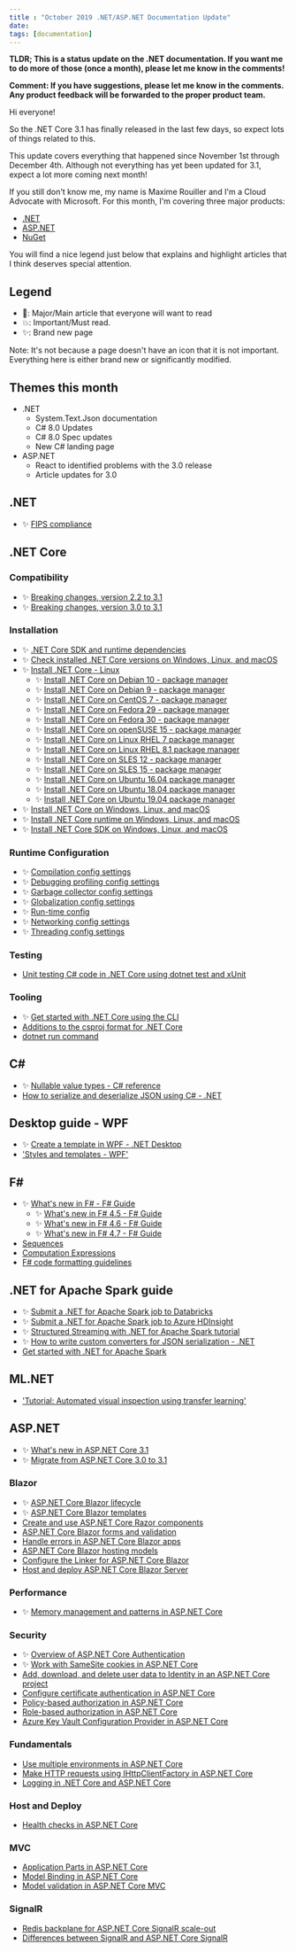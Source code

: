 ```yaml
---
title : "October 2019 .NET/ASP.NET Documentation Update"
date: 
tags: [documentation]
---
```


**TLDR; This is a status update on the .NET documentation. If you want me to do more of those (once a month), please let me know in the comments!**

**Comment: If you have suggestions, please let me know in the comments. Any product feedback will be forwarded to the proper product team.**


Hi everyone!

So the .NET Core 3.1 has finally released in the last few days, so expect lots of things related to this.

This update covers everything that happened since November 1st through December 4th. Although not everything has yet been updated for 3.1, expect a lot more coming next month!

If you still don't know me, my name is Maxime Rouiller and I'm a Cloud Advocate with Microsoft. For this month, I'm covering three major products:

* [.NET](https://github.com/dotnet/docs)
* [ASP.NET](https://github.com/aspnet/AspNetCore.Docs)
* [NuGet](https://github.com/NuGet/docs.microsoft.com-nuget)

You will find a nice legend just below that explains and highlight articles that I think deserves special attention.

## Legend

* 📢: Major/Main article that everyone will want to read
* 💥: Important/Must read.
* ✨: Brand new page

Note: It's not because a page doesn't have an icon that it is not important. Everything here is either brand new or significantly modified.

## Themes this month

* .NET
  - System.Text.Json documentation
  - C# 8.0 Updates
  - C# 8.0 Spec updates
  - New C# landing page
* ASP.NET
  - React to identified problems with the 3.0 release
  - Article updates for 3.0

## .NET

* ✨ [FIPS compliance](https://docs.microsoft.com/dotnet/standard/security/fips-compliance?wt.mc_id=)

## .NET Core

### Compatibility

* ✨ [Breaking changes, version 2.2 to 3.1](https://docs.microsoft.com/dotnet/core/compatibility/2.2-3.1?wt.mc_id=)
* ✨ [Breaking changes, version 3.0 to 3.1](https://docs.microsoft.com/dotnet/core/compatibility/3.0-3.1?wt.mc_id=)

### Installation

* ✨ [.NET Core SDK and runtime dependencies](https://docs.microsoft.com/dotnet/core/install/dependencies?wt.mc_id=)
* ✨ [Check installed .NET Core versions on Windows, Linux, and macOS](https://docs.microsoft.com/dotnet/core/install/how-to-detect-installed-versions?wt.mc_id=)
* ✨ [Install .NET Core - Linux](https://docs.microsoft.com/dotnet/core/install/linux-package-managers?wt.mc_id=)
  - ✨ [Install .NET Core on Debian 10 - package manager](https://docs.microsoft.com/dotnet/core/install/linux-package-manager-debian10?wt.mc_id=)
  - ✨ [Install .NET Core on Debian 9 - package manager](https://docs.microsoft.com/dotnet/core/install/linux-package-manager-debian9?wt.mc_id=)
  - ✨ [Install .NET Core on CentOS 7 - package manager](https://docs.microsoft.com/dotnet/core/install/linux-package-manager-centos7?wt.mc_id=)
  - ✨ [Install .NET Core on Fedora 29 - package manager](https://docs.microsoft.com/dotnet/core/install/linux-package-manager-fedora29?wt.mc_id=)
  - ✨ [Install .NET Core on Fedora 30 - package manager](https://docs.microsoft.com/dotnet/core/install/linux-package-manager-fedora30?wt.mc_id=)
  - ✨ [Install .NET Core on openSUSE 15 - package manager](https://docs.microsoft.com/dotnet/core/install/linux-package-manager-opensuse15?wt.mc_id=)
  - ✨ [Install .NET Core on Linux RHEL 7 package manager](https://docs.microsoft.com/dotnet/core/install/linux-package-manager-rhel7?wt.mc_id=)
  - ✨ [Install .NET Core on Linux RHEL 8.1 package manager](https://docs.microsoft.com/dotnet/core/install/linux-package-manager-rhel81?wt.mc_id=)
  - ✨ [Install .NET Core on SLES 12 - package manager](https://docs.microsoft.com/dotnet/core/install/linux-package-manager-sles12?wt.mc_id=)
  - ✨ [Install .NET Core on SLES 15 - package manager](https://docs.microsoft.com/dotnet/core/install/linux-package-manager-sles15?wt.mc_id=)
  - ✨ [Install .NET Core on Ubuntu 16.04 package manager](https://docs.microsoft.com/dotnet/core/install/linux-package-manager-ubuntu-1604?wt.mc_id=)
  - ✨ [Install .NET Core on Ubuntu 18.04 package manager](https://docs.microsoft.com/dotnet/core/install/linux-package-manager-ubuntu-1804?wt.mc_id=)
  - ✨ [Install .NET Core on Ubuntu 19.04 package manager](https://docs.microsoft.com/dotnet/core/install/linux-package-manager-ubuntu-1904?wt.mc_id=)
* ✨ [Install .NET Core on Windows, Linux, and macOS](https://docs.microsoft.com/dotnet/core/install/index?wt.mc_id=)
* ✨ [Install .NET Core runtime on Windows, Linux, and macOS](https://docs.microsoft.com/dotnet/core/install/runtime?wt.mc_id=)
* ✨ [Install .NET Core SDK on Windows, Linux, and macOS](https://docs.microsoft.com/dotnet/core/install/sdk?wt.mc_id=)

### Runtime Configuration

* ✨ [Compilation config settings](https://docs.microsoft.com/dotnet/core/run-time-config/compilation?wt.mc_id=)
* ✨ [Debugging profiling config settings](https://docs.microsoft.com/dotnet/core/run-time-config/debugging-profiling?wt.mc_id=)
* ✨ [Garbage collector config settings](https://docs.microsoft.com/dotnet/core/run-time-config/garbage-collector?wt.mc_id=)
* ✨ [Globalization config settings](https://docs.microsoft.com/dotnet/core/run-time-config/globalization?wt.mc_id=)
* ✨ [Run-time config](https://docs.microsoft.com/dotnet/core/run-time-config/index?wt.mc_id=)
* ✨ [Networking config settings](https://docs.microsoft.com/dotnet/core/run-time-config/networking?wt.mc_id=)
* ✨ [Threading config settings](https://docs.microsoft.com/dotnet/core/run-time-config/threading?wt.mc_id=)

### Testing

* [Unit testing C# code in .NET Core using dotnet test and xUnit](https://docs.microsoft.com/dotnet/core/testing/unit-testing-with-dotnet-test?wt.mc_id=)

### Tooling

* ✨ [Get started with .NET Core using the CLI](https://docs.microsoft.com/dotnet/core/tutorials/using-with-xplat-cli?wt.mc_id=)
* [Additions to the csproj format for .NET Core](https://docs.microsoft.com/dotnet/core/tools/csproj?wt.mc_id=)
* [dotnet run command](https://docs.microsoft.com/dotnet/core/tools/dotnet-run?wt.mc_id=)

## C\#

* ✨ [Nullable value types - C# reference](https://docs.microsoft.com/dotnet/csharp/language-reference/builtin-types/nullable-value-types?wt.mc_id=)
* [How to serialize and deserialize JSON using C# - .NET](https://docs.microsoft.com/dotnet/standard/serialization/system-text-json-how-to?wt.mc_id=)

## Desktop guide - WPF

* ✨ [Create a template in WPF - .NET Desktop](https://docs.microsoft.com/dotnet/desktop-wpf/themes/how-to-create-apply-template?wt.mc_id=)
* ['Styles and templates - WPF'](https://docs.microsoft.com/dotnet/desktop-wpf/fundamentals/styles-templates-overview?wt.mc_id=)

## F\#

* ✨ [What's new in F# - F# Guide](https://docs.microsoft.com/dotnet/fsharp/whats-new/index?wt.mc_id=)
  - ✨ [What's new in F# 4.5 - F# Guide](https://docs.microsoft.com/dotnet/fsharp/whats-new/fsharp-45?wt.mc_id=)
  - ✨ [What's new in F# 4.6 - F# Guide](https://docs.microsoft.com/dotnet/fsharp/whats-new/fsharp-46?wt.mc_id=)
  - ✨ [What's new in F# 4.7 - F# Guide](https://docs.microsoft.com/dotnet/fsharp/whats-new/fsharp-47?wt.mc_id=)
* [Sequences](https://docs.microsoft.com/dotnet/fsharp/language-reference/sequences?wt.mc_id=)
* [Computation Expressions](https://docs.microsoft.com/dotnet/fsharp/language-reference/computation-expressions?wt.mc_id=)
* [F# code formatting guidelines](https://docs.microsoft.com/dotnet/fsharp/style-guide/formatting?wt.mc_id=)

## .NET for Apache Spark guide

* ✨ [Submit a .NET for Apache Spark job to Databricks](https://docs.microsoft.com/dotnet/spark/how-to-guides/databricks-deploy-methods?wt.mc_id=)
* ✨ [Submit a .NET for Apache Spark job to Azure HDInsight](https://docs.microsoft.com/dotnet/spark/how-to-guides/hdinsight-deploy-methods?wt.mc_id=)
* ✨ [Structured Streaming with .NET for Apache Spark tutorial](https://docs.microsoft.com/dotnet/spark/tutorials/streaming?wt.mc_id=)
* ✨ [How to write custom converters for JSON serialization - .NET](https://docs.microsoft.com/dotnet/standard/serialization/system-text-json-converters-how-to?wt.mc_id=)
* [Get started with .NET for Apache Spark](https://docs.microsoft.com/dotnet/spark/tutorials/get-started?wt.mc_id=)

## ML.NET

* ['Tutorial: Automated visual inspection using transfer learning'](https://docs.microsoft.com/dotnet/machine-learning/tutorials/image-classification-api-transfer-learning?wt.mc_id=)


## ASP.NET

* ✨ [What's new in ASP.NET Core 3.1](https://docs.microsoft.com/aspnet/core/release-notes/aspnetcore-3.1?wt.mc_id=)
* ✨ [Migrate from ASP.NET Core 3.0 to 3.1](https://docs.microsoft.com/aspnet/core/migration/30-to-31?wt.mc_id=)

### Blazor

* ✨ [ASP.NET Core Blazor lifecycle](https://docs.microsoft.com/aspnet/core/blazor/lifecycle?wt.mc_id=)
* ✨ [ASP.NET Core Blazor templates](https://docs.microsoft.com/aspnet/core/blazor/templates?wt.mc_id=)
* [Create and use ASP.NET Core Razor components](https://docs.microsoft.com/aspnet/core/blazor/components?wt.mc_id=)
* [ASP.NET Core Blazor forms and validation](https://docs.microsoft.com/aspnet/core/blazor/forms-validation?wt.mc_id=)
* [Handle errors in ASP.NET Core Blazor apps](https://docs.microsoft.com/aspnet/core/blazor/handle-errors?wt.mc_id=)
* [ASP.NET Core Blazor hosting models](https://docs.microsoft.com/aspnet/core/blazor/hosting-models?wt.mc_id=)
* [Configure the Linker for ASP.NET Core Blazor](https://docs.microsoft.com/aspnet/core/host-and-deploy/blazor/configure-linker?wt.mc_id=)
* [Host and deploy ASP.NET Core Blazor Server](https://docs.microsoft.com/aspnet/core/host-and-deploy/blazor/server?wt.mc_id=)

### Performance

* ✨ [Memory management and patterns in ASP.NET Core](https://docs.microsoft.com/aspnet/core/performance/memory?wt.mc_id=)

### Security

* ✨ [Overview of ASP.NET Core Authentication](https://docs.microsoft.com/aspnet/core/security/authentication/index?wt.mc_id=)
* ✨ [Work with SameSite cookies in ASP.NET Core](https://docs.microsoft.com/aspnet/core/security/samesite?wt.mc_id=)
* [Add, download, and delete user data to Identity in an ASP.NET Core project](https://docs.microsoft.com/aspnet/core/security/authentication/add-user-data?wt.mc_id=)
* [Configure certificate authentication in ASP.NET Core](https://docs.microsoft.com/aspnet/core/security/authentication/certauth?wt.mc_id=)
* [Policy-based authorization in ASP.NET Core](https://docs.microsoft.com/aspnet/core/security/authorization/policies?wt.mc_id=)
* [Role-based authorization in ASP.NET Core](https://docs.microsoft.com/aspnet/core/security/authorization/roles?wt.mc_id=)
* [Azure Key Vault Configuration Provider in ASP.NET Core](https://docs.microsoft.com/aspnet/core/security/key-vault-configuration?wt.mc_id=)

### Fundamentals

* [Use multiple environments in ASP.NET Core](https://docs.microsoft.com/aspnet/core/fundamentals/environments?wt.mc_id=)
* [Make HTTP requests using IHttpClientFactory in ASP.NET Core](https://docs.microsoft.com/aspnet/core/fundamentals/http-requests?wt.mc_id=)
* [Logging in .NET Core and ASP.NET Core](https://docs.microsoft.com/aspnet/core/fundamentals/logging/index?wt.mc_id=)

### Host and Deploy

* [Health checks in ASP.NET Core](https://docs.microsoft.com/aspnet/core/host-and-deploy/health-checks?wt.mc_id=)

### MVC

* [Application Parts in ASP.NET Core](https://docs.microsoft.com/aspnet/core/mvc/advanced/app-parts?wt.mc_id=)
* [Model Binding in ASP.NET Core](https://docs.microsoft.com/aspnet/core/mvc/models/model-binding?wt.mc_id=)
* [Model validation in ASP.NET Core MVC](https://docs.microsoft.com/aspnet/core/mvc/models/validation?wt.mc_id=)

### SignalR

* [Redis backplane for ASP.NET Core SignalR scale-out](https://docs.microsoft.com/aspnet/core/signalr/redis-backplane?wt.mc_id=)
* [Differences between SignalR and ASP.NET Core SignalR](https://docs.microsoft.com/aspnet/core/signalr/version-differences?wt.mc_id=)
